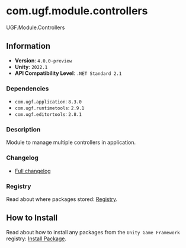 # com.ugf.module.controllers

UGF.Module.Controllers

## Information

- **Version**: `4.0.0-preview`
- **Unity**: `2022.1`
- **API Compatibility Level**: `.NET Standard 2.1`

### Dependencies

- `com.ugf.application`: `8.3.0`
- `com.ugf.runtimetools`: `2.9.1`
- `com.ugf.editortools`: `2.8.1`


### Description

Module to manage multiple controllers in application.

### Changelog

- [Full changelog](changelog.md)

### Registry

Read about where packages stored: [Registry](https://github.com/unity-game-framework/organization/blob/main/docs/registry.md).

## How to Install

Read about how to install any packages from the `Unity Game Framework` registry: [Install Package](https://github.com/unity-game-framework/organization/blob/main/docs/install-packages.md).
